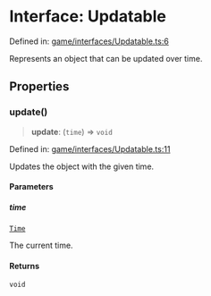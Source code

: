 # Interface: Updatable

Defined in: [game/interfaces/Updatable.ts:6](https://github.com/Forge-Game-Engine/Forge/blob/04af294b0d108e7e60d1ae9f40eaa3ca76ca176a/src/game/interfaces/Updatable.ts#L6)

Represents an object that can be updated over time.

## Properties

### update()

> **update**: (`time`) => `void`

Defined in: [game/interfaces/Updatable.ts:11](https://github.com/Forge-Game-Engine/Forge/blob/04af294b0d108e7e60d1ae9f40eaa3ca76ca176a/src/game/interfaces/Updatable.ts#L11)

Updates the object with the given time.

#### Parameters

##### time

[`Time`](../classes/Time.md)

The current time.

#### Returns

`void`
